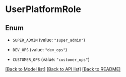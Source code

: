 # UserPlatformRole

## Enum


* `SUPER_ADMIN` (value: `"super_admin"`)

* `DEV_OPS` (value: `"dev_ops"`)

* `CUSTOMER_OPS` (value: `"customer_ops"`)


[[Back to Model list]](../README.md#documentation-for-models) [[Back to API list]](../README.md#documentation-for-api-endpoints) [[Back to README]](../README.md)


